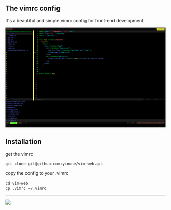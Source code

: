 ## The vimrc config
It's a beautiful and simple vimrc config for front-end development

![](vim.png)

## Installation
get the vimrc

    git clone git@github.com:yinone/vim-web.git

copy the config to your .vimrc

    cd vim-web
    cp .vimrc ~/.vimrc

---

![](https://dl.dropboxusercontent.com/s/blyjx1sh5ncdpqo/vi.png?dl=0)
